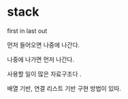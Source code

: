 # stack 


first in last out

먼저 들어오면 나중에 나간다.


나중에 나가면 먼저 나간다.


사용할 일이 많은 자료구조다 .

배열 기반, 연결 리스트 기반 구현 방법이 있따.

